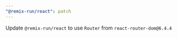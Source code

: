 ```yaml
---
"@remix-run/react": patch
---
```


Update `@remix-run/react` to use `Router` from `react-router-dom@6.4.4`
